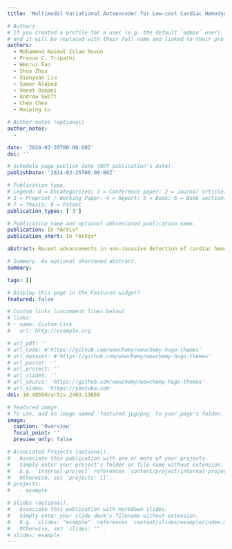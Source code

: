 ```yaml
---
title: 'Multimodal Variational Autoencoder for Low-cost Cardiac Hemodynamics Instability Detection'

# Authors
# If you created a profile for a user (e.g. the default `admin` user), write the username (folder name) here
# and it will be replaced with their full name and linked to their profile.
authors:
  - Mohammod Naimul Islam Suvon
  - Prasun C. Tripathi
  - Wenrui Fan
  - Shuo Zhou
  - Xianyuan Liu
  - Samer Alabed
  - Venet Osmani
  - Andrew Swift
  - Chen Chen
  - Haiping Lu

# Author notes (optional)
author_notes:
  - 

date: '2024-03-20T00:00:00Z'
doi: ''

# Schedule page publish date (NOT publication's date).
publishDate: '2024-03-25T00:00:00Z'

# Publication type.
# Legend: 0 = Uncategorized; 1 = Conference paper; 2 = Journal article;
# 3 = Preprint / Working Paper; 4 = Report; 5 = Book; 6 = Book section;
# 7 = Thesis; 8 = Patent
publication_types: ['3']

# Publication name and optional abbreviated publication name.
publication: In *ArXiv*
publication_short: In *ArXiv*

abstract: Recent advancements in non-invasive detection of cardiac hemodynamic instability (CHDI) primarily focus on applying machine learning techniques to a single data modality, e.g. cardiac magnetic resonance imaging (MRI). Despite their potential, these approaches often fall short especially when the size of labeled patient data is limited, a common challenge in the medical domain. Furthermore, only a few studies have explored multimodal methods to study CHDI, which mostly rely on costly modalities such as cardiac MRI and echocardiogram. In response to these limitations, we propose a novel multimodal variational autoencoder (CardioVAE) to integrate low-cost chest X-ray (CXR) and electrocardiogram (ECG) modalities with pre-training on a large unlabeled dataset. Specifically, CardioVAE introduces a novel tri-stream pre-training strategy to learn both shared and modality-specific features, thus enabling fine-tuning with both unimodal and multimodal datasets. We pre-train CardioVAE on a large, unlabeled dataset of 50,982 subjects from a subset of MIMIC database and then fine-tune the pre-trained model on a labeled dataset of 795 subjects from the ASPIRE registry. Comprehensive evaluations against existing methods show that CardioVAE offers promising performance (AUROC =0.79 and Accuracy =0.77), representing a significant step forward in non-invasive prediction of CHDI. Our model also excels in producing fine interpretations of predictions directly associated with clinical features, thereby supporting clinical decision-making.

# Summary. An optional shortened abstract.
summary: 

tags: []

# Display this page in the Featured widget?
featured: false

# Custom links (uncomment lines below)
# links:
# - name: Custom Link
#   url: http://example.org

# url_pdf: ''
# url_code: #'https://github.com/wowchemy/wowchemy-hugo-themes'
# url_dataset: #'https://github.com/wowchemy/wowchemy-hugo-themes'
# url_poster: ''
# url_project: ''
# url_slides: ''
# url_source: 'https://github.com/wowchemy/wowchemy-hugo-themes'
# url_video: 'https://youtube.com'
doi: 10.48550/arXiv.2403.13658

# Featured image
# To use, add an image named `featured.jpg/png` to your page's folder.
image:
  caption: 'Overview'
  focal_point: ''
  preview_only: false

# Associated Projects (optional).
#   Associate this publication with one or more of your projects.
#   Simply enter your project's folder or file name without extension.
#   E.g. `internal-project` references `content/project/internal-project/index.md`.
#   Otherwise, set `projects: []`.
# projects:
#   - example

# Slides (optional).
#   Associate this publication with Markdown slides.
#   Simply enter your slide deck's filename without extension.
#   E.g. `slides: "example"` references `content/slides/example/index.md`.
#   Otherwise, set `slides: ""`.
# slides: example
---
```

<!-- 
{{% callout note %}}
Click the _Cite_ button above to demo the feature to enable visitors to import publication metadata into their reference management software.
{{% /callout %}}

{{% callout note %}}
Create your slides in Markdown - click the _Slides_ button to check out the example.
{{% /callout %}}

Supplementary notes can be added here, including [code, math, and images](https://wowchemy.com/docs/writing-markdown-latex/). -->
